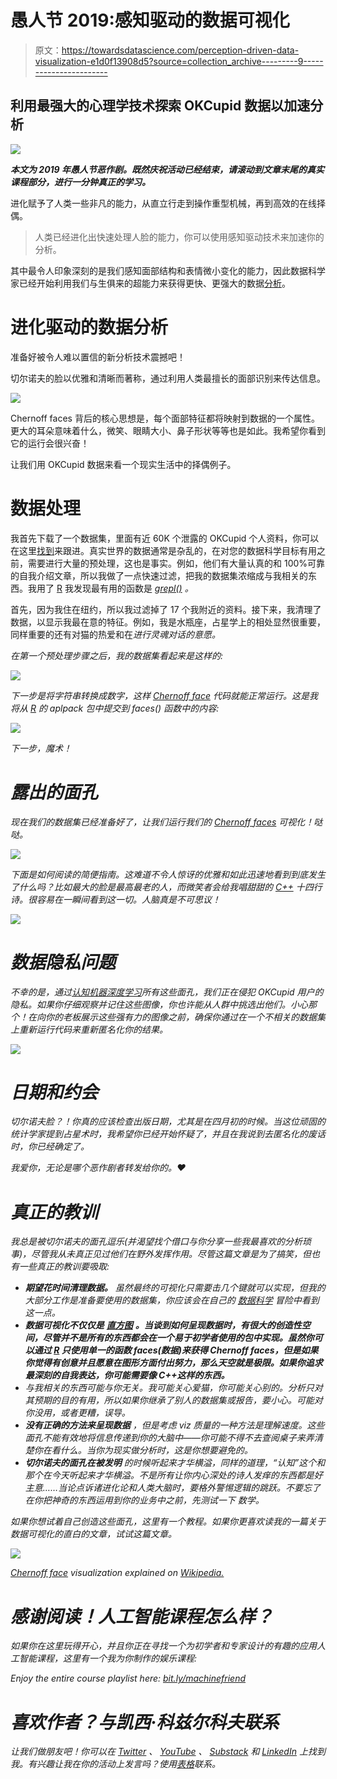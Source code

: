 # 愚人节 2019:感知驱动的数据可视化

> 原文：<https://towardsdatascience.com/perception-driven-data-visualization-e1d0f13908d5?source=collection_archive---------9----------------------->

## 利用最强大的心理学技术探索 OKCupid 数据以加速分析

![](img/c073b747b739d6e6cffe0cb8bcc861f4.png)

***本文为 2019 年愚人节恶作剧。既然庆祝活动已经结束，请滚动到文章末尾的真实课程部分，进行一分钟真正的学习。***

进化赋予了人类一些非凡的能力，从直立行走到操作重型机械，再到高效的在线择偶。

> 人类已经进化出快速处理人脸的能力，你可以使用感知驱动技术来加速你的分析。

其中最令人印象深刻的是我们感知面部结构和表情微小变化的能力，因此数据科学家已经开始利用我们与生俱来的超能力来获得更快、更强大的数据[分析](http://bit.ly/quaesita_analysts)。

# 进化驱动的数据分析

准备好被令人难以置信的新分析技术震撼吧！

切尔诺夫的脸以优雅和清晰而著称，通过利用人类最擅长的面部识别来传达信息。

![](img/12eba51cc58eeb10f87c6fa0a1921204.png)

Chernoff faces 背后的核心思想是，每个面部特征都将映射到数据的一个属性。更大的耳朵意味着什么，微笑、眼睛大小、鼻子形状等等也是如此。我希望你看到它的运行会很兴奋！

让我们用 OKCupid 数据来看一个现实生活中的择偶例子。

# 数据处理

我首先下载了一个数据集，里面有近 60K 个泄露的 OKCupid 个人资料，你可以在这里[找到](http://bit.ly/okcdataset)来跟进。真实世界的数据通常是杂乱的，在对您的数据科学目标有用之前，需要进行大量的预处理，这也是事实。例如，他们有大量认真的和 100%可靠的自我介绍文章，所以我做了一点快速过滤，把我的数据集浓缩成与我相关的东西。我用了 [R](http://bit.ly/vanillar) 我发现最有用的函数是 [*grepl()*](http://bit.ly/rgrepl) *。*

首先，因为我住在纽约，所以我过滤掉了 17 个我附近的资料。接下来，我清理了数据，以显示我最在意的特征。例如，我是水瓶座，占星学上的相处显然很重要，同样重要的还有对猫的热爱和在[](http://bit.ly/cplusplusplus)*进行灵魂对话的意愿。*

*在第一个预处理步骤之后，我的数据集看起来是这样的:*

*![](img/b20ddac825b7dd1845318a6f8f571602.png)*

*下一步是将字符串转换成数字，这样 [Chernoff face](http://bit.ly/facingchernoff) 代码就能正常运行。这是我将从 [R](http://bit.ly/vanillar) 的 *aplpack* 包中提交到 *faces()* 函数中的内容:*

*![](img/b55c2def60266b39a599eb0cf63df3b8.png)*

*下一步，魔术！*

# *露出的面孔*

*现在我们的数据集已经准备好了，让我们运行我们的 [Chernoff faces](http://bit.ly/facingchernoff) 可视化！哒哒。*

*![](img/dca3421d7c0f4d890ca42f729739ba47.png)*

*下面是如何阅读的简便指南。这难道不令人惊讶的优雅和如此迅速地看到到底发生了什么吗？比如最大的脸是最高最老的人，而微笑者会给我唱甜甜的 [*C++*](http://bit.ly/cplusplusplus) 十四行诗。很容易在一瞬间看到这一切。人脑真是不可思议！*

*![](img/d4b5a1c18e6cd10dbb0adc246b567138.png)*

# *数据隐私问题*

*不幸的是，通过[认知机器深度学习](http://bit.ly/quaesita_ai)所有这些面孔，我们正在侵犯 OKCupid 用户的隐私。如果你仔细观察并记住这些图像，你也许能从人群中挑选出他们。小心那个！在向你的老板展示这些强有力的图像之前，确保你通过在一个不相关的数据集上重新运行代码来重新匿名化你的结果。*

*![](img/f0031192cbbb2d00a5159300b8c968e1.png)*

# *日期和约会*

*切尔诺夫脸？！你真的应该检查出版日期，尤其是在四月初的时候。当这位顽固的统计学家提到占星术时，我希望你已经开始怀疑了，并且在我说到去匿名化的废话时，你已经确定了。*

*我爱你，无论是哪个恶作剧者转发给你的。❤*

# *真正的教训*

*我总是被切尔诺夫的面孔逗乐(并渴望找个借口与你分享一些我最喜欢的分析琐事)，尽管我从未真正见过他们在野外发挥作用。尽管这篇文章是为了搞笑，但也有一些真正的教训要吸取:*

*   ****期望花时间清理数据。*** *虽然最终的可视化只需要击几个键就可以实现，但我的大部分工作是准备要使用的数据集，你应该会在自己的* [*数据科学*](http://bit.ly/quaesita_datasci) *冒险中看到这一点。**
*   ****数据可视化不仅仅是*** [***直方图***](http://bit.ly/quaesita_hist) ***。当谈到如何呈现数据时，有很大的创造性空间，尽管并不是所有的东西都会在一个易于初学者使用的包中实现。虽然你可以通过* [*R*](http://bit.ly/vanillar) *只使用单一的函数 faces(数据)来获得 Chernoff faces，但是如果你觉得有创意并且愿意在图形方面付出努力，那么天空就是极限。如果你追求最深刻的自我表达，你可能需要像 C++这样的东西。****
*   *与我相关的东西可能与你无关。我可能关心爱猫，你可能关心别的。分析只对其预期的目的有用，所以如果你继承了别人的数据集或报告，要小心。可能对你没用，或者更糟，误导。*
*   ****没有正确的方法来呈现数据*** *，但是考虑 viz 质量的一种方法是理解速度。这些面孔不能有效地将信息传递到你的大脑中——你可能不得不去查阅桌子来弄清楚你在看什么。当你为现实做分析时，这是你想要避免的。**
*   ****切尔诺夫的面孔在被发明*** *的时候听起来才华横溢，同样的道理，“认知”这个和那个在今天听起来才华横溢。不是所有让你内心深处的诗人发痒的东西都是好主意……当论点诉诸进化论和人类大脑时，要格外警惕逻辑的跳跃。不要忘了在你把神奇的东西运用到你的业务中之前，先测试一下* *数学。**

*如果你想试着自己创造这些面孔，这里有一个教程。如果你更喜欢读我的一篇关于数据可视化的直白的文章，试试这篇文章。*

*![](img/18fcc83dead4d324dd33cad40869be43.png)*

*[Chernoff face](http://bit.ly/facingchernoff) visualization explained on [Wikipedia.](http://bit.ly/facingchernoff)*

# *感谢阅读！人工智能课程怎么样？*

*如果你在这里玩得开心，并且你正在寻找一个为初学者和专家设计的有趣的应用人工智能课程，这里有一个我为你制作的娱乐课程:*

*Enjoy the entire course playlist here: [bit.ly/machinefriend](http://bit.ly/machinefriend)*

# *喜欢作者？与凯西·科兹尔科夫联系*

*让我们做朋友吧！你可以在 [Twitter](https://twitter.com/quaesita) 、 [YouTube](https://www.youtube.com/channel/UCbOX--VOebPe-MMRkatFRxw) 、 [Substack](http://decision.substack.com) 和 [LinkedIn](https://www.linkedin.com/in/kozyrkov/) 上找到我。有兴趣让我在你的活动上发言吗？使用[表格](http://bit.ly/makecassietalk)联系。*